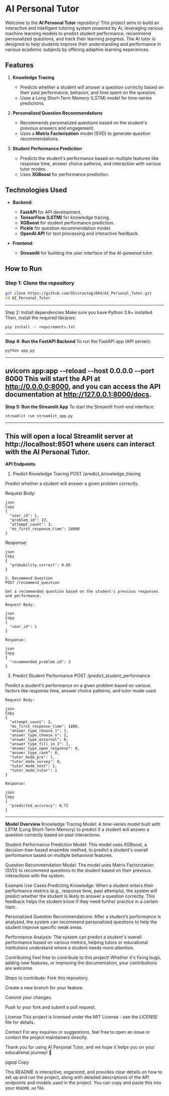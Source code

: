 # AI Personal Tutor

Welcome to the **AI Personal Tutor** repository! This project aims to build an interactive and intelligent tutoring system powered by AI, leveraging various machine learning models to predict student performance, recommend personalized questions, and track their learning progress. The AI tutor is designed to help students improve their understanding and performance in various academic subjects by offering adaptive learning experiences.

## Features

1. **Knowledge Tracing**
   - Predicts whether a student will answer a question correctly based on their past performance, behavior, and time spent on the question.
   - Uses a Long Short-Term Memory (LSTM) model for time-series predictions.
   
2. **Personalized Question Recommendations**
   - Recommends personalized questions based on the student's previous answers and engagement.
   - Uses a **Matrix Factorization** model (SVD) to generate question recommendations.

3. **Student Performance Prediction**
   - Predicts the student's performance based on multiple features like response time, answer choice patterns, and interaction with various tutor modes.
   - Uses **XGBoost** for performance prediction.

## Technologies Used

- **Backend**: 
   - **FastAPI** for API development.
   - **TensorFlow (LSTM)** for knowledge tracing.
   - **XGBoost** for student performance prediction.
   - **Pickle** for question recommendation model.
   - **OpenAI API** for text processing and interactive feedback.

- **Frontend**:
   - **Streamlit** for building the user interface of the AI-powered tutor.

## How to Run

### Step 1: Clone the repository

```bash
git clone https://github.com/Shivrastogi004/AI_Personal_Tutor.git
cd AI_Personal_Tutor

```
---

Step 2: Install dependencies
Make sure you have Python 3.8+ installed. Then, install the required libraries:
```bash
pip install -r requirements.txt
```
---
**Step 4: Run the FastAPI Backend**
To run the FastAPI app (API server):
```bash
python app.py

```
---
uvicorn app:app --reload --host 0.0.0.0 --port 8000
This will start the API at http://0.0.0.0:8000, and you can access the API documentation at http://127.0.0.1:8000/docs.
---
**Step 5: Run the Streamlit App**
To start the Streamlit front-end interface:

```bash
streamlit run streamlit_app.py
```
---
This will open a local Streamlit server at http://localhost:8501 where users can interact with the AI Personal Tutor.
---

**API Endpoints**
1. Predict Knowledge Tracing
POST /predict_knowledge_tracing

Predict whether a student will answer a given problem correctly.

Request Body:
```
json
Copy
{
  "user_id": 1,
  "problem_id": 12,
  "attempt_count": 3,
  "ms_first_response_time": 24000
}
```
Response:
```
json
Copy
{
  "probability_correct": 0.85
}
```
```
2. Recommend Question
POST /recommend_question

Get a recommended question based on the student's previous responses and performance.

Request Body:

json
Copy
{
  "user_id": 1
}
```
```
Response:

json
Copy
{
  "recommended_problem_id": 2
}
```


3. Predict Student Performance
POST /predict_student_performance

Predict a student's performance on a given problem based on various factors like response time, answer choice patterns, and tutor mode used.
```
Request Body:

json
Copy
{
  "attempt_count": 2,
  "ms_first_response_time": 1800,
  "answer_type_choose_1": 1,
  "answer_type_choose_n": 2,
  "answer_type_external": 0,
  "answer_type_fill_in_1": 1,
  "answer_type_open_response": 0,
  "answer_type_rank": 0,
  "tutor_mode_pre": 1,
  "tutor_mode_survey": 0,
  "tutor_mode_test": 1,
  "tutor_mode_tutor": 1
}
```
```
Response:

json
Copy
{
  "predicted_accuracy": 0.72
}

```
---

**Model Overview**
Knowledge Tracing Model: A time-series model built with LSTM (Long Short-Term Memory) to predict if a student will answer a question correctly based on past interactions.

Student Performance Prediction Model: This model uses XGBoost, a decision-tree-based ensemble method, to predict a student's overall performance based on multiple behavioral features.

Question Recommendation Model: The model uses Matrix Factorization (SVD) to recommend questions to the student based on their previous interactions with the system.

Example Use Cases
Predicting Knowledge: When a student enters their performance metrics (e.g., response time, past attempts), the system will predict whether the student is likely to answer a question correctly. This feedback helps the student know if they need further practice in a certain topic.

Personalized Question Recommendations: After a student’s performance is analyzed, the system can recommend personalized questions to help the student improve specific weak areas.

Performance Analysis: The system can predict a student's overall performance based on various metrics, helping tutors or educational institutions understand where a student needs more attention.

Contributing
Feel free to contribute to this project! Whether it's fixing bugs, adding new features, or improving the documentation, your contributions are welcome.

Steps to contribute:
Fork this repository.

Create a new branch for your feature.

Commit your changes.

Push to your fork and submit a pull request.

License
This project is licensed under the MIT License - see the LICENSE file for details.

Contact
For any inquiries or suggestions, feel free to open an issue or contact the project maintainers directly.

Thank you for using AI Personal Tutor, and we hope it helps you on your educational journey! 🚀

pgsql
Copy

This README is interactive, organized, and provides clear details on how to set up and run the project, along with detailed descriptions of the API endpoints and models used in the project. You can copy and paste this into your `README.md` file.





